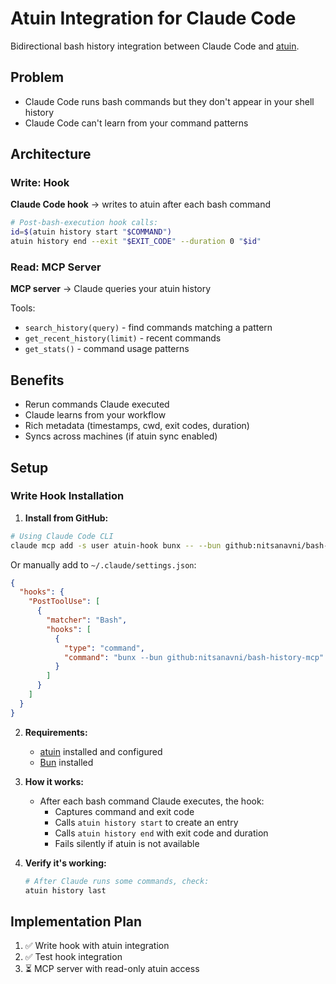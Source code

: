 # Atuin Integration for Claude Code

Bidirectional bash history integration between Claude Code and [atuin](https://github.com/atuinsh/atuin).

## Problem
- Claude Code runs bash commands but they don't appear in your shell history
- Claude Code can't learn from your command patterns

## Architecture

### Write: Hook
**Claude Code hook** → writes to atuin after each bash command

```bash
# Post-bash-execution hook calls:
id=$(atuin history start "$COMMAND")
atuin history end --exit "$EXIT_CODE" --duration 0 "$id"
```

### Read: MCP Server
**MCP server** → Claude queries your atuin history

Tools:
- `search_history(query)` - find commands matching a pattern
- `get_recent_history(limit)` - recent commands
- `get_stats()` - command usage patterns

## Benefits
- Rerun commands Claude executed
- Claude learns from your workflow
- Rich metadata (timestamps, cwd, exit codes, duration)
- Syncs across machines (if atuin sync enabled)

## Setup

### Write Hook Installation

1. **Install from GitHub:**

```bash
# Using Claude Code CLI
claude mcp add -s user atuin-hook bunx -- --bun github:nitsanavni/bash-history-mcp
```

Or manually add to `~/.claude/settings.json`:

```json
{
  "hooks": {
    "PostToolUse": [
      {
        "matcher": "Bash",
        "hooks": [
          {
            "type": "command",
            "command": "bunx --bun github:nitsanavni/bash-history-mcp"
          }
        ]
      }
    ]
  }
}
```

2. **Requirements:**
   - [atuin](https://github.com/atuinsh/atuin) installed and configured
   - [Bun](https://bun.sh) installed

3. **How it works:**
   - After each bash command Claude executes, the hook:
     - Captures command and exit code
     - Calls `atuin history start` to create an entry
     - Calls `atuin history end` with exit code and duration
     - Fails silently if atuin is not available

4. **Verify it's working:**
   ```bash
   # After Claude runs some commands, check:
   atuin history last
   ```

## Implementation Plan
1. ✅ Write hook with atuin integration
2. ✅ Test hook integration
3. ⏳ MCP server with read-only atuin access
